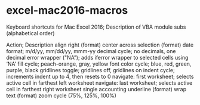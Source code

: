 # excel-mac2016-macros

Keyboard shortcuts for Mac Excel 2016; Description of VBA module subs (alphabetical order)

Action; Description
align right (format)
center across selection (format)
date format; m/d/yy, mm/dd/yy, mmm-yy
decimal cycle; no decimals, one decimal
error wrapper ("NA”); adds iferror wrapper to selected cells using ‘NA’
fill cycle; peach-orange, gray, yellow
font color cycle; blue, red, green, purple, black
gridlines toggle; gridlines off, gridlines on
indent cycle; increments indent up to 4, then resets to 0
navigate: first worksheet; selects active cell in farthest left worksheet
navigate: last worksheet; selects active cell in farthest right worksheet
single accounting underline (format)
wrap text (format)
zoom cycle (75%, 125%, 100%)
